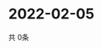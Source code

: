 # 2022-02-05
  共 0条

  <!-- BEGIN -->
  <!-- 最后更新时间Sat Feb 05 2022 20:03:00 GMT+0000 (Coordinated Universal Time) -->
  
  <!-- END -->
  
  
